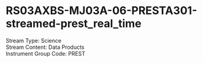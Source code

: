 # RS03AXBS-MJ03A-06-PRESTA301-streamed-prest_real_time

Stream Type: Science<br>
Stream Content: Data Products<br>
Instrument Group Code: PREST<br>
